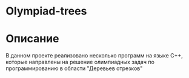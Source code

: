 # Olympiad-trees
# Описание 
В данном проекте реализовано несколько программ на языке C++, которые направлены на решение олимпиадных задач по программированию в области "Деревьев отрезков"
